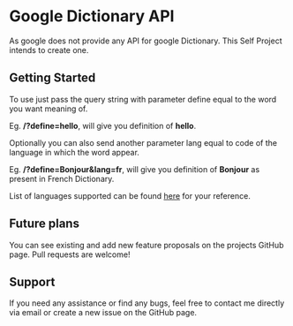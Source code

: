 # Google Dictionary API

As google does not provide any API for google Dictionary.
This Self Project intends to create one.


## Getting Started

To use just pass the query string with parameter define equal to the word you want meaning of.

Eg. **/?define=hello**, will give you definition of **hello**.


Optionally you can also send another parameter lang equal to code of the language in which the word appear.

Eg. **/?define=Bonjour&lang=fr**, will give you definition of **Bonjour** as present in French Dictionary.


List of languages supported can be found [here](https://googledictionaryapi.eu-gb.mybluemix.net/languageCode.txt) for your reference.

## Future plans  

You can see existing and add new feature proposals on the projects GitHub page.
Pull requests are welcome!

## Support  

If you need any assistance or find any bugs, feel free to contact me directly via email or create a new issue on the GitHub page.

